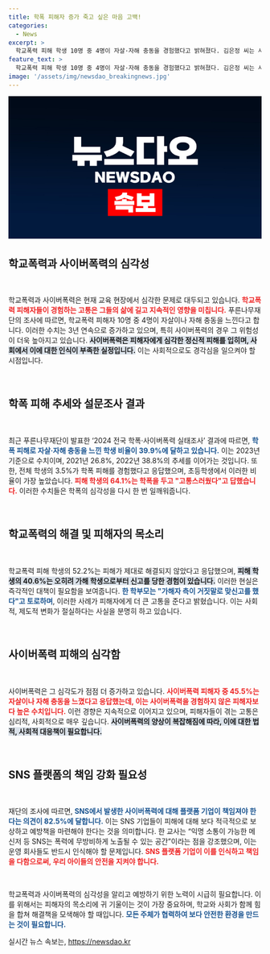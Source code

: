 ```yaml
---
title: 학폭 피해자 증가 죽고 싶은 마음 고백!
categories:
  - News
excerpt: >
  학교폭력 피해 학생 10명 중 4명이 자살·자해 충동을 경험했다고 밝혀졌다. 김은정 씨는 사이버 폭력의 고통을 사회가 가볍게 여긴다며 강력한 대책을 촉구했다. 전문가들은 SNS 플랫폼의 책임 강화를 요구하고, 학폭이 심각해지는 현실을 경고했다.
feature_text: >
  학교폭력 피해 학생 10명 중 4명이 자살·자해 충동을 경험했다고 밝혀졌다. 김은정 씨는 사이버 폭력의 고통을 사회가 가볍게 여긴다며 강력한 대책을 촉구했다. 전문가들은 SNS 플랫폼의 책임 강화를 요구하고, 학폭이 심각해지는 현실을 경고했다.
image: '/assets/img/newsdao_breakingnews.jpg'
---
```


<p><img src="/assets/img/newsdao_breakingnews.jpg" alt="cryptoinkorea 속보" /></p>

<h2 data-ke-size="size26">학교폭력과 사이버폭력의 심각성</h2>

<p data-ke-size="size16">&nbsp;</p>

<p>학교폭력과 사이버폭력은 현재 교육 현장에서 심각한 문제로 대두되고 있습니다. <b><span style="color: #ee2323;">학교폭력 피해자들이 경험하는 고통은 그들의 삶에 길고 지속적인 영향을 미칩니다.</span></b> 푸른나무재단의 조사에 따르면, 학교폭력 피해자 10명 중 4명이 자살이나 자해 충동을 느낀다고 합니다. 이러한 수치는 3년 연속으로 증가하고 있으며, 특히 사이버폭력의 경우 그 위험성이 더욱 높아지고 있습니다. <b><span style="background-color: #21538527;">사이버폭력은 피해자에게 심각한 정신적 피해를 입히며, 사회에서 이에 대한 인식이 부족한 실정입니다.</span></b> 이는 사회적으로도 경각심을 일으켜야 할 시점입니다.</p>

<p data-ke-size="size16">&nbsp;</p>

<h2 data-ke-size="size26">학폭 피해 추세와 설문조사 결과</h2>

<p data-ke-size="size16">&nbsp;</p>

<p>최근 푸른나무재단이 발표한 ‘2024 전국 학폭·사이버폭력 실태조사’ 결과에 따르면, <b><span style="color: #1a5490;">학폭 피해로 자살·자해 충동을 느낀 학생 비율이 39.9%에 달하고 있습니다.</span></b> 이는 2023년 기준으로 수치이며, 2021년 26.8%, 2022년 38.8%의 추세를 이어가는 것입니다. 또한, 전체 학생의 3.5%가 학폭 피해를 경험했다고 응답했으며, 초등학생에서 이러한 비율이 가장 높았습니다. <b><span style="color: #ee2323;">피해 학생의 64.1%는 학폭을 두고 "고통스러웠다"고 답했습니다.</span></b> 이러한 수치들은 학폭의 심각성을 다시 한 번 일깨워줍니다.</p>

<p data-ke-size="size16">&nbsp;</p>

<h2 data-ke-size="size26">학교폭력의 해결 및 피해자의 목소리</h2>

<p data-ke-size="size16">&nbsp;</p>

<p>학교폭력 피해 학생의 52.2%는 피해가 제대로 해결되지 않았다고 응답했으며, <b><span style="background-color: #21538527;">피해 학생의 40.6%는 오히려 가해 학생으로부터 신고를 당한 경험이 있습니다.</span></b> 이러한 현실은 즉각적인 대책이 필요함을 보여줍니다. <b><span style="color: #1a5490;">한 학부모는 "가해자 측이 거짓말로 맞신고를 했다"고 토로하며</span></b>, 이러한 사례가 피해자에게 더 큰 고통을 준다고 밝혔습니다. 이는 사회적, 제도적 변화가 절실하다는 사실을 분명히 하고 있습니다.</p>

<p data-ke-size="size16">&nbsp;</p>

<h2 data-ke-size="size26">사이버폭력 피해의 심각함</h2>

<p data-ke-size="size16">&nbsp;</p>

<p>사이버폭력은 그 심각도가 점점 더 증가하고 있습니다. <b><span style="color: #ee2323;">사이버폭력 피해자 중 45.5%는 자살이나 자해 충동을 느꼈다고 응답했는데, 이는 사이버폭력을 경험하지 않은 피해자보다 높은 수치입니다.</span></b> 이런 경향은 지속적으로 이어지고 있으며, 피해자들이 겪는 고통은 심리적, 사회적으로 매우 깊습니다. <b><span style="background-color: #21538527;">사이버폭력의 양상이 복잡해짐에 따라, 이에 대한 법적, 사회적 대응책이 필요합니다.</span></b></p>

<p data-ke-size="size16">&nbsp;</p>

<h2 data-ke-size="size26">SNS 플랫폼의 책임 강화 필요성</h2>

<p data-ke-size="size16">&nbsp;</p>

<p>재단의 조사에 따르면, <b><span style="color: #1a5490;">SNS에서 발생한 사이버폭력에 대해 플랫폼 기업이 책임져야 한다는 의견이 82.5%에 달합니다.</span></b> 이는 SNS 기업들이 피해에 대해 보다 적극적으로 보상하고 예방책을 마련해야 한다는 것을 의미합니다. 한 교사는 “익명 소통이 가능한 메신저 등 SNS는 폭력에 무방비하게 노출될 수 있는 공간”이라는 점을 강조했으며, 이는 운영 회사들도 반드시 인식해야 할 문제입니다. <b><span style="color: #ee2323;">SNS 플랫폼 기업이 이를 인식하고 책임을 다함으로써, 우리 아이들의 안전을 지켜야 합니다.</span></b></p>

<p data-ke-size="size16">&nbsp;</p>

<p>학교폭력과 사이버폭력의 심각성을 알리고 예방하기 위한 노력이 시급히 필요합니다. 이를 위해서는 피해자의 목소리에 귀 기울이는 것이 가장 중요하며, 학교와 사회가 함께 힘을 합쳐 해결책을 모색해야 할 때입니다. <b><span style="color: #1a5490;">모든 주체가 협력하여 보다 안전한 환경을 만드는 것이 필요합니다.</span></b></p>
실시간 뉴스 속보는, <a href="https://newsdao.kr" rel="dofollow">https://newsdao.kr</a>


